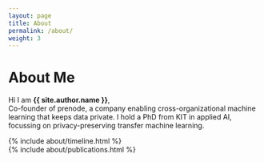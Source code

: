 ```yaml
---
layout: page
title: About
permalink: /about/
weight: 3
---
```


# **About Me**

Hi I am **{{ site.author.name }}**,<br>
Co-founder of prenode, a company enabling cross-organizational machine learning that keeps data private. I hold a PhD from KIT in applied AI, focussing on privacy-preserving transfer machine learning.

<div class="row">
{% include about/timeline.html %}
</div>

<div class="row">
{% include about/publications.html %}
</div>